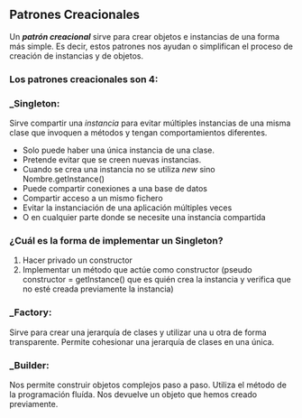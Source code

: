 ## Patrones Creacionales

Un _**patrón creacional**_ sirve para crear objetos e instancias de una forma más simple. Es decir, estos patrones nos ayudan o simplifican el proceso de creación de instancias y de objetos.

### Los patrones creacionales son 4:

### **_Singleton:**

Sirve compartir una _instancia_ para evitar múltiples instancias de una misma clase que invoquen a métodos y tengan comportamientos diferentes.
  * Solo puede haber una única instancia de una clase.
  * Pretende evitar que se creen nuevas instancias.
  * Cuando se crea una instancia no se utiliza _new_ sino Nombre.getInstance()
  * Puede compartir conexiones a una base de datos
  * Compartir acceso a un mismo fichero
  * Evitar la instanciación de una aplicación múltiples veces
  * O en cualquier parte donde se necesite una instancia compartida

### ¿Cuál es la forma de implementar un Singleton?
1. Hacer privado un constructor
2. Implementar un método que actúe como constructor (pseudo constructor = getInstance() que es quién crea la instancia y verifica que no esté creada previamente la instancia)

### **_Factory:**

Sirve para crear una jerarquía de clases y utilizar una u otra de forma transparente. Permite cohesionar una jerarquía de clases en una única.

### **_Builder:**

Nos permite construir objetos complejos paso a paso. Utiliza el método de la programación fluída. Nos devuelve un objeto que hemos creado previamente.